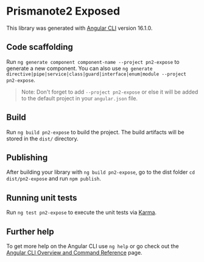 # Prismanote2 Exposed

This library was generated with [Angular CLI](https://github.com/angular/angular-cli) version 16.1.0.

## Code scaffolding

Run `ng generate component component-name --project pn2-expose` to generate a new component. You can also use `ng generate directive|pipe|service|class|guard|interface|enum|module --project pn2-expose`.
> Note: Don't forget to add `--project pn2-expose` or else it will be added to the default project in your `angular.json` file. 

## Build

Run `ng build pn2-expose` to build the project. The build artifacts will be stored in the `dist/` directory.

## Publishing

After building your library with `ng build pn2-expose`, go to the dist folder `cd dist/pn2-expose` and run `npm publish`.

## Running unit tests

Run `ng test pn2-expose` to execute the unit tests via [Karma](https://karma-runner.github.io).

## Further help

To get more help on the Angular CLI use `ng help` or go check out the [Angular CLI Overview and Command Reference](https://angular.io/cli) page.
